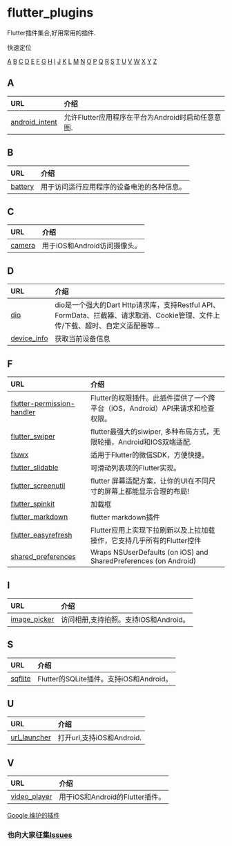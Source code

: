 # flutter_plugins

Flutter插件集合,好用常用的插件.

<!-- TOC -->
快速定位

[A](#A)
[B](#B)
[C](#C)
[D](#D)
[E](#D)
[F](#F)
[G](#D)
[H](#D)
[I](#I)
[J](#D)
[K](#D)
[L](#D)
[M](#D)
[N](#D)
[O](#D)
[P](#D)
[Q](#D)
[R](#D)
[S](#S)
[T](#D)
[U](#U)
[V](#V)
[W](#D)
[X](#D)
[Y](#D)
[Z](#D)
<!-- /TOC -->

## A
|URL|介绍|
|:- |:-|
|[android_intent](https://github.com/flutter/plugins/tree/master/packages/android_intent)|允许Flutter应用程序在平台为Android时启动任意意图.|

## B
|URL|介绍|
|:- |:-|
|[battery](https://github.com/flutter/plugins/tree/master/packages/battery)|用于访问运行应用程序的设备电池的各种信息。|

## C
|URL|介绍|
|:- |:-|
|[camera](https://github.com/flutter/plugins/tree/master/packages/battery)|用于iOS和Android访问摄像头。|

## D
|URL|介绍|
|:- |:-|
|[dio](https://github.com/flutterchina/dio)|dio是一个强大的Dart Http请求库，支持Restful API、FormData、拦截器、请求取消、Cookie管理、文件上传/下载、超时、自定义适配器等...|
|[device_info](https://github.com/flutter/plugins/tree/master/packages/device_info)|获取当前设备信息|

## F
|URL|介绍|
|:- |:-|
|[flutter-permission-handler](https://github.com/BaseflowIT/flutter-permission-handler)|Flutter的权限插件。此插件提供了一个跨平台（iOS，Android）API来请求和检查权限。|
|[flutter_swiper](https://github.com/best-flutter/flutter_swiper)|flutter最强大的siwiper, 多种布局方式，无限轮播，Android和IOS双端适配.|
|[fluwx](https://github.com/OpenFlutter/fluwx)|适用于Flutter的微信SDK，方便快捷。|
|[flutter_slidable](https://github.com/letsar/flutter_slidable)|可滑动列表项的Flutter实现。|
|[flutter_screenutil](https://github.com/OpenFlutter/flutter_screenutil)|flutter 屏幕适配方案，让你的UI在不同尺寸的屏幕上都能显示合理的布局!|
|[flutter_spinkit](https://github.com/jogboms/flutter_spinkit)|加载框|
|[flutter_markdown](https://github.com/flutter/flutter_markdown)|flutter markdown插件|
|[flutter_easyrefresh](https://github.com/xuelongqy/flutter_easyrefresh)|Flutter应用上实现下拉刷新以及上拉加载操作，它支持几乎所有的Flutter控件|
|[shared_preferences](https://github.com/flutter/plugins/tree/master/packages/shared_preferences)|Wraps NSUserDefaults (on iOS) and SharedPreferences (on Android)|

## I
|URL|介绍|
|:- |:-|
|[image_picker](https://github.com/flutter/plugins/tree/master/packages/image_picker)|访问相册,支持拍照。支持iOS和Android。|

## S
|URL|介绍|
|:- |:-|
|[sqflite](https://github.com/tekartik/sqflite)|Flutter的SQLite插件。支持iOS和Android。|

## U
|URL|介绍|
|:- |:-|
|[url_launcher](https://github.com/flutter/plugins/tree/master/packages/url_launcher)|打开url,支持iOS和Android.|

## V
|URL|介绍|
|:- |:-|
|[video_player](https://github.com/flutter/plugins/tree/master/packages/video_player)|用于iOS和Android的Flutter插件。|


[Google 维护的插件](https://github.com/flutter/plugins)

### 也向大家征集[Issues](https://github.com/dlgchg/flutter_plugs/issues)

